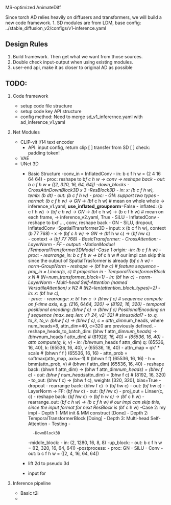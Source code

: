MS-optimized AnimateDiff

Since torch AD relies heavily on diffusers and transformers, we will build a new code framework.
    1. SD modules are from LDM, base config: ../stable_diffusion_v2/configs/v1-inference.yaml

## Design Rules
1. Build framework. Then get what we want from those sources. 
2. Double check input-output when using existing modules.
3. user-end api, make it as closer to original AD as possible

## TODO: 
1. Code framework 
    - setup code file structure 
    - setup code key API structure
    - config method:
        Need to merge sd_v1_inferernce.yaml with ad_inference_v1.yaml
    
2. Net Modules
    - CLIP-vit l/14 text encoder 
        - API: input config, return clip 
        [ ] transfer from SD 
        [ ] check: padding token! 
    - VAE 
    - UNet 3D
        - Basic Structure
            -conv_in = InflatedConv
                - in: b c f h w = (2 4 16 64 64)
                - proc: reshape to b*f c h w -> conv -> reshape back
                - out: b c f h w = ([2, 320, 16, 64, 64])
            -down_blocks
                -CrossAttnDownBlock3D x 3
                    -ResBlock3D
                        - in: x: (b c f h w), temb: (b dt)
                        - out: (b c f h w)
                        - proc: 
                            - GN: support two types
                                - normal: (b c f h w) -> GN -> (b*f c h w)  # mean on whole whole -> inference_v1.yaml, **use_inflated_groupnorm**=False
                                - inflated: (b c f h w) -> (b*f c h w) -> GN -> (b*f c h w) -> (b c f h w)  # mean on each frame, -> inference_v2.yaml, True
                            - SiLU 
                            - InflatedConv 
                                - reshape to bxf ..., conv, reshape back
                            - GN
                            - SiLU, dropout, InflatedConv
                    -SpatialTransformer3D
                        - input: x (b c f h w), context (b 77 768)
                        - x -> (b*f c h w) -> GN -> (b*f h w c) -> (b*f h*w c)  
                        - context -> (b*f 77 768)
                        - BasicTransformer:
                            - CrossAttention: 
                            - LayerNorm
                            - FF 
                        - output: 
                    -MotionModuel /TemporalTransformer3DModel
                        -Case 1 origin:
                            -in: (b c f h w)
                            -proc:
                                - rearrange_in: b c f h w -> b*f c h w      # our impl can skip this since the output of SpatialTrasformer is already (b*f c h w)
                                - norm-GroupNorm
                                - reshape -> (b*f h*w c)   # feature sequence
                                - proj_in = Linear(c, c) # projection in
                                - TemporalTransformerBlock x N  # (N=num_transformer_block=1)
                                    - in: (b*f h*w c)
                                    - norm-LayerNorm
                                    - Multi-head Self-Attention (named VersatileAttention) x N2   # (N2=len(attention_block_types)=2)
                                        - in: x: (b*f h*w c),  
                                        - proc: 
                                            - rearrange: x: b*f h*w c -> (b*h*w f c)  # sequence compute on f-time axis, e.g. (2*16, 64*64, 320) -> (8192, 16, 320)
                                            - temporal positional encoding: (bhw f c) -> (bhw f c)  PositionalEncoding on f sequence (max_seq_len: v1: 24, v2: 32)  # sinusoidal? 
                                            - to_q, to_k, to_v: (bhw f c) -> (bhw f c),  c = attn_dim*num_heads, where num_heads=8, attn_dim=40, c=320 are previously defined.
                                            - reshape_heads_to_batch_dim: (bhw f attn_dim*num_heads) -> (b*h*w*num_heads f attn_dim) # (8192*8, 16, 40) = (65536, 16, 40)
                                            - attn compute(q, k, v)
                                                - in: (bhw*num_heads f attn_dim)  q: (65536, 16, 40), k: (65536, 16, 40), v (65536, 16, 40)
                                                - attn_map = qk' * scale                 #  (bhwn f f )   (65536, 16, 16) 
                                                - attn_prob = softmax(attn_map, axis=-1) # (bhwn f f)   (65536, 16, 16)
                                                - h = bmm(attn_prob, v)             # (bhwn f attn_dim)  (65536, 16, 40)
                                                - reshape back: (bhwn f attn_dim) -> (bhw f attn_dim*num_heads) = (bhw f c)
                                                - out: (bhw f num_heads*attn_dim) = (bhw f c)     # (8192, 16, 320)
                                            - to_out: (bhw f c) -> (bhw f c), weights [320, 320], bias=True
                                            - dropout
                                            - rearrange back: (bhw f c) ->  (b*f h*w c)
                                        - out: (b*f h*w c) 
                                    - LayerNorm -> FF: (b*f h*w c) 
                                    - out: (b*f h*w c)
                                - proj_out = Linaer(c, c)
                                - reshape back:  (b*f h*w c) -> (b*f h w c) -> (b*f c h w)
                                - rearrange_out: (b*f c h w) -> (b c f h w)         # our impl can skip this, since the input format for next ResBlock is (b*f c h w)
                        -Case 2: my impl
                            - Depth 1: MM init & MM construct [Done]
                            - Depth 2: TemporalTransformerBlock [Doing]
                            - Depth 3: Multi-head Self-Attention 
                            - Testing -  
                        
                -DownBlock3D
            -middle_block:
                - in: (2, 1280, 16, 8, 8)
            -up_block: 
                - out: b c f h w = ([2, 320, 16, 64, 64])
            -postprocess:
                - proc: GN - SiLU - Conv
                - out:  b c f h w = ([2, 4, 16, 64, 64])
        - lift 2d to pseudo 3d
        - input for  

3. Inference pipeline
    - Basic t2i
    - 
    
